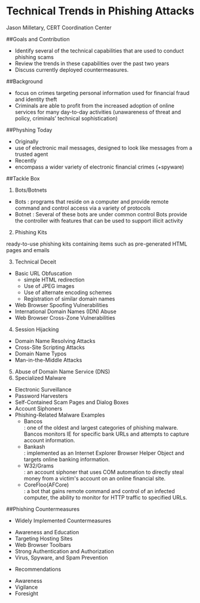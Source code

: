 Technical Trends in Phishing Attacks
=========

Jason Milletary, CERT Coordination Center

##Goals and Contribution
- Identify several of the technical capabilities that are used to conduct phishing scams
- Review the trends in these capabilities over the past two years
- Discuss currently deployed countermeasures.

##Background
- focus on crimes targeting personal information used for financial fraud and identity theft
- Criminals are able to profit from the increased adoption of online services for many day-to-day activities (unawareness of threat and policy, criminals’ technical sophistication)

##Physhing Today
- Originally
 - use of electronic mail messages, designed to look like messages from a trusted agent
- Recently
 - encompass a wider variety of electronic financial crimes (+spyware)


##Tackle Box
1. Bots/Botnets

 - Bots : programs that reside on a computer and provide remote command and control access via a variety of protocols  
 - Botnet : Several of these bots are under common control
 Bots provide the controller with features that can be used to support illicit activity


2. Phishing Kits

 ready-to-use phishing kits containing items such as pre-generated HTML pages and emails

3. Technical Deceit
 - Basic URL Obfuscation
   - simple HTML redirection  
   - Use of JPEG images  
   - Use of alternate encoding schemes  
   - Registration of similar domain names  
 - Web Browser Spoofing Vulnerabilities
 - International Domain Names (IDN) Abuse
 - Web Browser Cross-Zone Vulnerabilities

4. Session Hijacking
 - Domain Name Resolving Attacks
 - Cross-Site Scripting Attacks
 - Domain Name Typos
 - Man-in-the-Middle Attacks

5. Abuse of Domain Name Service (DNS)
6. Specialized Malware
 - Electronic Surveillance
 - Password Harvesters
 - Self-Contained Scam Pages and Dialog Boxes
 - Account Siphoners
 - Phishing-Related Malware Examples
   - Bancos  
 : one of the oldest and largest categories of phishing malware. Bancos monitors IE for specific bank URLs and attempts to capture account information.
   - Bankash  
 : implemented as an Internet Explorer Browser Helper Object and targets online banking information.
   - W32/Grams  
 : an account siphoner that uses COM automation to directly steal money from a victim's account on an online financial site.
   - CoreFloo(AFCore)  
 : a bot that gains remote command and control of an infected computer, the ability to monitor for HTTP traffic to specified URLs.


##Phishing Countermeasures
* Widely Implemented Countermeasures
 - Awareness and Education
 - Targeting Hosting Sites
 - Web Browser Toolbars
 - Strong Authentication and Authorization
 - Virus, Spyware, and Spam Prevention
* Recommendations
 - Awareness
 - Vigilance
 - Foresight  
    


